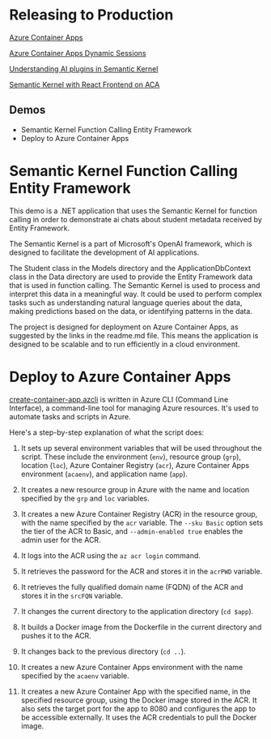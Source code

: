 # Releasing to Production

[Azure Container Apps](https://learn.microsoft.com/en-us/azure/container-apps/overview)

[Azure Container Apps Dynamic Sessions](https://github.com/Azure-Samples/container-apps-dynamic-sessions-samples?tab=readme-ov-file)

[Understanding AI plugins in Semantic Kernel](https://learn.microsoft.com/en-us/semantic-kernel/agents/plugins/?tabs=Csharp)

[Semantic Kernel with React Frontend on ACA](https://techcommunity.microsoft.com/t5/apps-on-azure/semantic-kernel-container-apps-with-react-and-python/m-p/3958787)

## Demos

- Semantic Kernel Function Calling Entity Framework
- Deploy to Azure Container Apps

# Semantic Kernel Function Calling Entity Framework

This demo is a .NET application that uses the Semantic Kernel for function calling in order to demonstrate ai chats about student metadata received by Entity Framework.

 The Semantic Kernel is a part of Microsoft's OpenAI framework, which is designed to facilitate the development of AI applications.

The Student class in the Models directory and the ApplicationDbContext class in the Data directory are used to provide the Entity Framework data that is used in function calling. The Semantic Kernel is used to process and interpret this data in a meaningful way. It could be used to perform complex tasks such as understanding natural language queries about the data, making predictions based on the data, or identifying patterns in the data.

The project is designed for deployment on Azure Container Apps, as suggested by the links in the readme.md file. This means the application is designed to be scalable and to run efficiently in a cloud environment.

# Deploy to Azure Container Apps

[create-container-app.azcli](create-container-app.azcli) is written in Azure CLI (Command Line Interface), a command-line tool for managing Azure resources. It's used to automate tasks and scripts in Azure.

Here's a step-by-step explanation of what the script does:

1. It sets up several environment variables that will be used throughout the script. These include the environment (`env`), resource group (`grp`), location (`loc`), Azure Container Registry (`acr`), Azure Container Apps environment (`acaenv`), and application name (`app`).

2. It creates a new resource group in Azure with the name and location specified by the `grp` and `loc` variables.

3. It creates a new Azure Container Registry (ACR) in the resource group, with the name specified by the `acr` variable. The `--sku Basic` option sets the tier of the ACR to Basic, and `--admin-enabled true` enables the admin user for the ACR.

4. It logs into the ACR using the `az acr login` command.

5. It retrieves the password for the ACR and stores it in the `acrPWD` variable.

6. It retrieves the fully qualified domain name (FQDN) of the ACR and stores it in the `srcFQN` variable.

7. It changes the current directory to the application directory (`cd $app`).

8. It builds a Docker image from the Dockerfile in the current directory and pushes it to the ACR.

9. It changes back to the previous directory (`cd ..`).

10. It creates a new Azure Container Apps environment with the name specified by the `acaenv` variable.

11. It creates a new Azure Container App with the specified name, in the specified resource group, using the Docker image stored in the ACR. It also sets the target port for the app to 8080 and configures the app to be accessible externally. It uses the ACR credentials to pull the Docker image.
